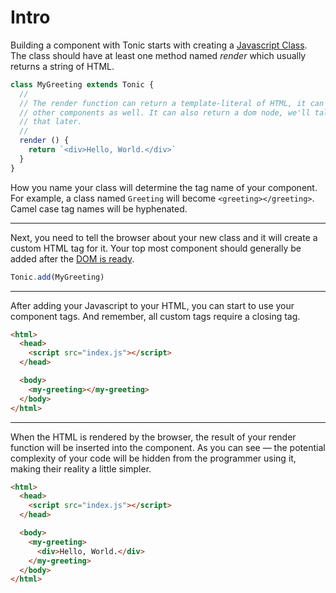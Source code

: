 # Intro

Building a component with Tonic starts with creating a [Javascript Class][0].
The class should have at least one method named *render* which usually returns
a string of HTML.

```js
class MyGreeting extends Tonic {
  //
  // The render function can return a template-literal of HTML, it can include
  // other components as well. It can also return a dom node, we'll talk about
  // that later.
  //
  render () {
    return `<div>Hello, World.</div>`
  }
}
```

How you name your class will determine the tag name of your component. For
example, a class named `Greeting` will become `<greeting></greeting>`. Camel
case tag names will be hyphenated.

---

Next, you need to tell the browser about your new class and it will create a
custom HTML tag for it. Your top most component should generally be added after
the [DOM is ready][2].

```js
Tonic.add(MyGreeting)
```

---

After adding your Javascript to your HTML, you can start to use your component
tags. And remember, all custom tags require a closing tag.

```html
<html>
  <head>
    <script src="index.js"></script>
  </head>

  <body>
    <my-greeting></my-greeting>
  </body>
</html>
```

---

When the HTML is rendered by the browser, the result of your render function
will be inserted into the component. As you can see — the potential complexity
of your code will be hidden from the programmer using it, making their reality a
little simpler.

```html
<html>
  <head>
    <script src="index.js"></script>
  </head>

  <body>
    <my-greeting>
      <div>Hello, World.</div>
    </my-greeting>
  </body>
</html>
```


[0]:https://developer.mozilla.org/en-US/docs/Web/JavaScript/Reference/Classes
[1]:https://developer.mozilla.org/en-US/docs/Web/JavaScript/Reference/Template_literals
[2]:https://caniuse.com/#search=domcontentloaded
